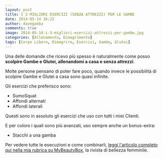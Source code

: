 ```yaml
---
layout: post
title: I 3 MIGLIORI ESERCIZI (SENZA ATTREZZI) PER LE GAMBE
date: 2014-05-14 16:22
author: davegamba
comments: true
image: 2014-05-14-i-3-migliori-esercizi-attrezzi-per-gambe.jpg
categories: [Allenamento, Dimagrimento]
tags: [Corpo Libero, Dimagrire, Esercizi, Gambe, Glutei]
---
```


Una delle domande che ricevo più spesso è naturalmente come posso **scolpire Gambe e Glutei, allenandomi a casa e senza attrezzi**.

Molte persone pensano di poter fare poco, quando invece le possibilità di scolpire Gambe e Glutei a casa sono quasi infinite.

Gli esercizi che preferisco sono:
- SumoSquat
- Affondi alternati
- Affondi laterali

Questi sono in assoluto gli esercizi che uso con tutti i miei Clienti.

E per coloro i quali sono più avanzati, uso sempre anche un bonus-extra:
- Stacchi a una gamba

Per vedere tutte le esecuzioni e come combinarli, [leggi l'articolo completo qui nella mia rubrica su MyBeautyBox](http://www.mybeautymag.it/i-3-migliori-esercizi-senza-attrezzi-per-gambe-e-glutei/), la rivista di bellezza femminile.